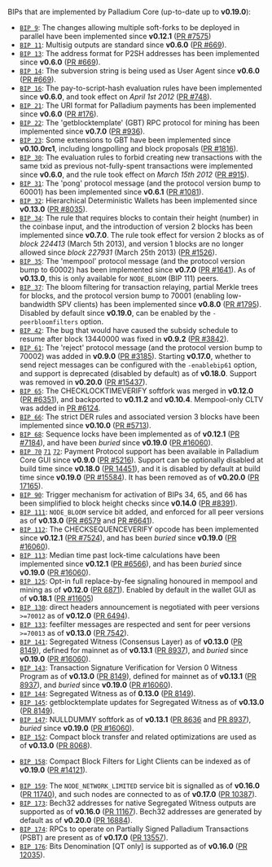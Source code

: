 BIPs that are implemented by Palladium Core (up-to-date up to **v0.19.0**):

* [`BIP 9`](https://github.com/palladium/bips/blob/master/bip-0009.mediawiki): The changes allowing multiple soft-forks to be deployed in parallel have been implemented since **v0.12.1**  ([PR #7575](https://github.com/palladium/palladium/pull/7575))
* [`BIP 11`](https://github.com/palladium/bips/blob/master/bip-0011.mediawiki): Multisig outputs are standard since **v0.6.0** ([PR #669](https://github.com/palladium/palladium/pull/669)).
* [`BIP 13`](https://github.com/palladium/bips/blob/master/bip-0013.mediawiki): The address format for P2SH addresses has been implemented since **v0.6.0** ([PR #669](https://github.com/palladium/palladium/pull/669)).
* [`BIP 14`](https://github.com/palladium/bips/blob/master/bip-0014.mediawiki): The subversion string is being used as User Agent since **v0.6.0** ([PR #669](https://github.com/palladium/palladium/pull/669)).
* [`BIP 16`](https://github.com/palladium/bips/blob/master/bip-0016.mediawiki): The pay-to-script-hash evaluation rules have been implemented since **v0.6.0**, and took effect on *April 1st 2012* ([PR #748](https://github.com/palladium/palladium/pull/748)).
* [`BIP 21`](https://github.com/palladium/bips/blob/master/bip-0021.mediawiki): The URI format for Palladium payments has been implemented since **v0.6.0** ([PR #176](https://github.com/palladium/palladium/pull/176)).
* [`BIP 22`](https://github.com/palladium/bips/blob/master/bip-0022.mediawiki): The 'getblocktemplate' (GBT) RPC protocol for mining has been implemented since **v0.7.0** ([PR #936](https://github.com/palladium/palladium/pull/936)).
* [`BIP 23`](https://github.com/palladium/bips/blob/master/bip-0023.mediawiki): Some extensions to GBT have been implemented since **v0.10.0rc1**, including longpolling and block proposals ([PR #1816](https://github.com/palladium/palladium/pull/1816)).
* [`BIP 30`](https://github.com/palladium/bips/blob/master/bip-0030.mediawiki): The evaluation rules to forbid creating new transactions with the same txid as previous not-fully-spent transactions were implemented since **v0.6.0**, and the rule took effect on *March 15th 2012* ([PR #915](https://github.com/palladium/palladium/pull/915)).
* [`BIP 31`](https://github.com/palladium/bips/blob/master/bip-0031.mediawiki): The 'pong' protocol message (and the protocol version bump to 60001) has been implemented since **v0.6.1** ([PR #1081](https://github.com/palladium/palladium/pull/1081)).
* [`BIP 32`](https://github.com/palladium/bips/blob/master/bip-0032.mediawiki): Hierarchical Deterministic Wallets has been implemented since **v0.13.0** ([PR #8035](https://github.com/palladium/palladium/pull/8035)).
* [`BIP 34`](https://github.com/palladium/bips/blob/master/bip-0034.mediawiki): The rule that requires blocks to contain their height (number) in the coinbase input, and the introduction of version 2 blocks has been implemented since **v0.7.0**. The rule took effect for version 2 blocks as of *block 224413* (March 5th 2013), and version 1 blocks are no longer allowed since *block 227931* (March 25th 2013) ([PR #1526](https://github.com/palladium/palladium/pull/1526)).
* [`BIP 35`](https://github.com/palladium/bips/blob/master/bip-0035.mediawiki): The 'mempool' protocol message (and the protocol version bump to 60002) has been implemented since **v0.7.0** ([PR #1641](https://github.com/palladium/palladium/pull/1641)). As of **v0.13.0**, this is only available for `NODE_BLOOM` (BIP 111) peers.
* [`BIP 37`](https://github.com/palladium/bips/blob/master/bip-0037.mediawiki): The bloom filtering for transaction relaying, partial Merkle trees for blocks, and the protocol version bump to 70001 (enabling low-bandwidth SPV clients) has been implemented since **v0.8.0** ([PR #1795](https://github.com/palladium/palladium/pull/1795)). Disabled by default since **v0.19.0**, can be enabled by the `-peerbloomfilters` option.
* [`BIP 42`](https://github.com/palladium/bips/blob/master/bip-0042.mediawiki): The bug that would have caused the subsidy schedule to resume after block 13440000 was fixed in **v0.9.2** ([PR #3842](https://github.com/palladium/palladium/pull/3842)).
* [`BIP 61`](https://github.com/palladium/bips/blob/master/bip-0061.mediawiki): The 'reject' protocol message (and the protocol version bump to 70002) was added in **v0.9.0** ([PR #3185](https://github.com/palladium/palladium/pull/3185)). Starting **v0.17.0**, whether to send reject messages can be configured with the `-enablebip61` option, and support is deprecated (disabled by default) as of **v0.18.0**. Support was removed in **v0.20.0** ([PR #15437](https://github.com/palladium/palladium/pull/15437)).
* [`BIP 65`](https://github.com/palladium/bips/blob/master/bip-0065.mediawiki): The CHECKLOCKTIMEVERIFY softfork was merged in **v0.12.0** ([PR #6351](https://github.com/palladium/palladium/pull/6351)), and backported to **v0.11.2** and **v0.10.4**. Mempool-only CLTV was added in [PR #6124](https://github.com/palladium/palladium/pull/6124).
* [`BIP 66`](https://github.com/palladium/bips/blob/master/bip-0066.mediawiki): The strict DER rules and associated version 3 blocks have been implemented since **v0.10.0** ([PR #5713](https://github.com/palladium/palladium/pull/5713)).
* [`BIP 68`](https://github.com/palladium/bips/blob/master/bip-0068.mediawiki): Sequence locks have been implemented as of **v0.12.1**  ([PR #7184](https://github.com/palladium/palladium/pull/7184)), and have been *buried* since **v0.19.0** ([PR #16060](https://github.com/palladium/palladium/pull/16060)).
* [`BIP 70`](https://github.com/palladium/bips/blob/master/bip-0070.mediawiki) [`71`](https://github.com/palladium/bips/blob/master/bip-0071.mediawiki) [`72`](https://github.com/palladium/bips/blob/master/bip-0072.mediawiki):
  Payment Protocol support has been available in Palladium Core GUI since **v0.9.0** ([PR #5216](https://github.com/palladium/palladium/pull/5216)).
  Support can be optionally disabled at build time since **v0.18.0** ([PR 14451](https://github.com/palladium/palladium/pull/14451)),
  and it is disabled by default at build time since **v0.19.0** ([PR #15584](https://github.com/palladium/palladium/pull/15584)).
  It has been removed as of **v0.20.0** ([PR 17165](https://github.com/palladium/palladium/pull/17165)).
* [`BIP 90`](https://github.com/palladium/bips/blob/master/bip-0090.mediawiki): Trigger mechanism for activation of BIPs 34, 65, and 66 has been simplified to block height checks since **v0.14.0** ([PR #8391](https://github.com/palladium/palladium/pull/8391)).
* [`BIP 111`](https://github.com/palladium/bips/blob/master/bip-0111.mediawiki): `NODE_BLOOM` service bit added, and enforced for all peer versions as of **v0.13.0** ([PR #6579](https://github.com/palladium/palladium/pull/6579) and [PR #6641](https://github.com/palladium/palladium/pull/6641)).
* [`BIP 112`](https://github.com/palladium/bips/blob/master/bip-0112.mediawiki): The CHECKSEQUENCEVERIFY opcode has been implemented since **v0.12.1** ([PR #7524](https://github.com/palladium/palladium/pull/7524)), and has been *buried* since **v0.19.0** ([PR #16060](https://github.com/palladium/palladium/pull/16060)).
* [`BIP 113`](https://github.com/palladium/bips/blob/master/bip-0113.mediawiki): Median time past lock-time calculations have been implemented since **v0.12.1** ([PR #6566](https://github.com/palladium/palladium/pull/6566)), and has been *buried* since **v0.19.0** ([PR #16060](https://github.com/palladium/palladium/pull/16060)).
* [`BIP 125`](https://github.com/palladium/bips/blob/master/bip-0125.mediawiki): Opt-in full replace-by-fee signaling honoured in mempool and mining as of **v0.12.0** ([PR 6871](https://github.com/palladium/palladium/pull/6871)). Enabled by default in the wallet GUI as of **v0.18.1** ([PR #11605](https://github.com/palladium/palladium/pull/11605))
* [`BIP 130`](https://github.com/palladium/bips/blob/master/bip-0130.mediawiki): direct headers announcement is negotiated with peer versions `>=70012` as of **v0.12.0** ([PR 6494](https://github.com/palladium/palladium/pull/6494)).
* [`BIP 133`](https://github.com/palladium/bips/blob/master/bip-0133.mediawiki): feefilter messages are respected and sent for peer versions `>=70013` as of **v0.13.0** ([PR 7542](https://github.com/palladium/palladium/pull/7542)).
* [`BIP 141`](https://github.com/palladium/bips/blob/master/bip-0141.mediawiki): Segregated Witness (Consensus Layer) as of **v0.13.0** ([PR 8149](https://github.com/palladium/palladium/pull/8149)), defined for mainnet as of **v0.13.1** ([PR 8937](https://github.com/palladium/palladium/pull/8937)), and *buried* since **v0.19.0** ([PR #16060](https://github.com/palladium/palladium/pull/16060)).
* [`BIP 143`](https://github.com/palladium/bips/blob/master/bip-0143.mediawiki): Transaction Signature Verification for Version 0 Witness Program as of **v0.13.0** ([PR 8149](https://github.com/palladium/palladium/pull/8149)), defined for mainnet as of **v0.13.1** ([PR 8937](https://github.com/palladium/palladium/pull/8937)), and *buried* since **v0.19.0** ([PR #16060](https://github.com/palladium/palladium/pull/16060)).
* [`BIP 144`](https://github.com/palladium/bips/blob/master/bip-0144.mediawiki): Segregated Witness as of **0.13.0** ([PR 8149](https://github.com/palladium/palladium/pull/8149)).
* [`BIP 145`](https://github.com/palladium/bips/blob/master/bip-0145.mediawiki): getblocktemplate updates for Segregated Witness as of **v0.13.0** ([PR 8149](https://github.com/palladium/palladium/pull/8149)).
* [`BIP 147`](https://github.com/palladium/bips/blob/master/bip-0147.mediawiki): NULLDUMMY softfork as of **v0.13.1** ([PR 8636](https://github.com/palladium/palladium/pull/8636) and [PR 8937](https://github.com/palladium/palladium/pull/8937)), *buried* since **v0.19.0** ([PR #16060](https://github.com/palladium/palladium/pull/16060)).
* [`BIP 152`](https://github.com/palladium/bips/blob/master/bip-0152.mediawiki): Compact block transfer and related optimizations are used as of **v0.13.0** ([PR 8068](https://github.com/palladium/palladium/pull/8068)).
- [`BIP 158`](https://github.com/palladium/bips/blob/master/bip-0158.mediawiki): Compact Block Filters for Light Clients can be indexed as of **v0.19.0** ([PR #14121](https://github.com/palladium/palladium/pull/14121)).
* [`BIP 159`](https://github.com/palladium/bips/blob/master/bip-0159.mediawiki): The `NODE_NETWORK_LIMITED` service bit is signalled as of **v0.16.0** ([PR 11740](https://github.com/palladium/palladium/pull/11740)), and such nodes are connected to as of **v0.17.0** ([PR 10387](https://github.com/palladium/palladium/pull/10387)).
* [`BIP 173`](https://github.com/palladium/bips/blob/master/bip-0173.mediawiki): Bech32 addresses for native Segregated Witness outputs are supported as of **v0.16.0** ([PR 11167](https://github.com/palladium/palladium/pull/11167)). Bech32 addresses are generated by default as of **v0.20.0** ([PR 16884](https://github.com/palladium/palladium/pull/16884)).
* [`BIP 174`](https://github.com/palladium/bips/blob/master/bip-0174.mediawiki): RPCs to operate on Partially Signed Palladium Transactions (PSBT) are present as of **v0.17.0** ([PR 13557](https://github.com/palladium/palladium/pull/13557)).
* [`BIP 176`](https://github.com/palladium/bips/blob/master/bip-0176.mediawiki): Bits Denomination [QT only] is supported as of **v0.16.0** ([PR 12035](https://github.com/palladium/palladium/pull/12035)).
